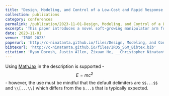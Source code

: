 ```yaml
---
title: "Design, Modeling, and Control of a Low-Cost and Rapid Response Soft-Growing Manipulator for Orchard Operations"
collection: publications
category: conferences
permalink: /publication/2023-11-01-Design, Modeling, and Control of a Low-Cost and Rapid Response Soft-Growing Manipulator for Orchard Operations
excerpt: 'This paper introduces a novel soft-growing manipulator arm for apple harvesting. The platform features the ability to extend up to 1.2m at a maximum speed of 0.27m/s. Additionally, the arm can operate with a terminal payload of up to 1.4kg.'
date: 2023-11-01
venue: 'IROS 2023'
paperurl: 'http://c-ninatanta.github.io/files/Design, Modeling, and Control of a Low-Cost and Rapid Response Soft-Growing Manipulator for Orchard Operations.pdf'  
bibtexurl: 'http://c-ninatanta.github.io/files/IROS_SGM_Bibtex.bib'
citation: 'Ryan Dorosh, Justin Allen, Zixuan He, __Christopher Ninatanta__, Jack Coleman, Jack Spieker, Ethan Tuck, Jordan Kurtz, Qin Zhang, Matthew D. Whiting, Jiecai Luo, Manoj Karkee, and Ming Luo, “Design, Modeling, and Control of a Low-Cost and Rapid Response Soft-Growing Manipulator for Orchard Operations”, IEEE/RSJ International Conference on Intelligent Robots and Systems (IROS), (2023)'
---
```


Using [MathJax](https://www.mathjax.org/) in the description is supported - $$E=mc^2$$ - however, the use must be mindful that the default delimiters are `$$...$$` and `\\[...\\]` which differs from the `$...$` that is typically expected.
